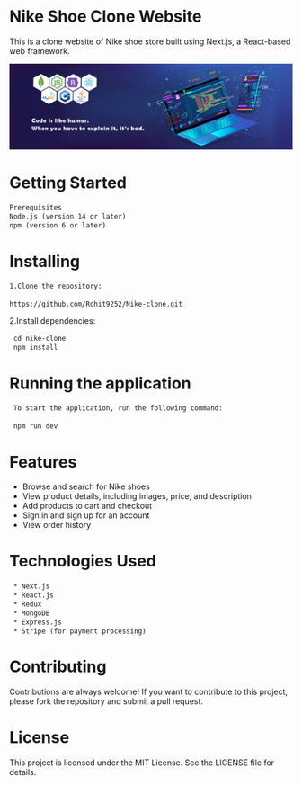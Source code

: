  # Nike Shoe Clone Website
  This is a clone website of Nike shoe store built using Next.js, a React-based web framework.
  
  
  ![](https://github.com/Rohit9252/Rohit9252/blob/main/Untitled-1.jpg)
  
  # Getting Started
    Prerequisites
    Node.js (version 14 or later)
    npm (version 6 or later) 
    
   # Installing
    1.Clone the repository: 
    
    https://github.com/Rohit9252/Nike-clone.git


   2.Install dependencies:
   
     cd nike-clone
     npm install
     
   # Running the application
     To start the application, run the following command: 
     
     npm run dev
    
  # Features
   * Browse and search for Nike shoes
   * View product details, including images, price, and description
   * Add products to cart and checkout
   * Sign in and sign up for an account
   * View order history
   
   # Technologies Used
     * Next.js
     * React.js
     * Redux
     * MongoDB
     * Express.js
     * Stripe (for payment processing)
  
   # Contributing
Contributions are always welcome! If you want to contribute to this project, please fork the repository and submit a pull request.

# License
This project is licensed under the MIT License. See the LICENSE file for details.



